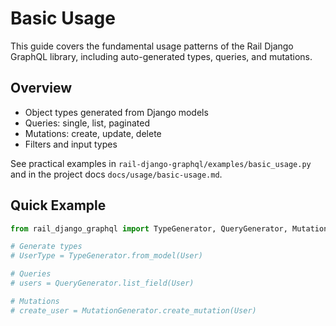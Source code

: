 # Basic Usage

This guide covers the fundamental usage patterns of the Rail Django GraphQL library, including auto-generated types, queries, and mutations.

## Overview

- Object types generated from Django models
- Queries: single, list, paginated
- Mutations: create, update, delete
- Filters and input types

See practical examples in `rail-django-graphql/examples/basic_usage.py` and in the project docs `docs/usage/basic-usage.md`.

## Quick Example

```python
from rail_django_graphql import TypeGenerator, QueryGenerator, MutationGenerator

# Generate types
# UserType = TypeGenerator.from_model(User)

# Queries
# users = QueryGenerator.list_field(User)

# Mutations
# create_user = MutationGenerator.create_mutation(User)
```